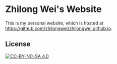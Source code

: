 # Zhilong Wei's Website

This is my personal website, which is hosted at <https://github.com/zhilongwei/zhilongwei.github.io>.

## License

[![CC-BY-NC-SA 4.0](https://mirrors.creativecommons.org/presskit/buttons/88x31/svg/by-nc-sa.svg)](https://zhilongwei.github.io/LICENSE)
